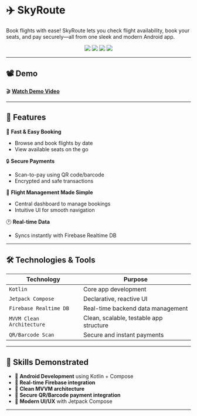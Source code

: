 # ✈️ SkyRoute

Book flights with ease! SkyRoute lets you check flight availability, book your seats, and pay securely—all from one sleek and modern Android app.

<p align="center">
  <a href="https://developer.android.com/kotlin"><img src="https://img.shields.io/badge/Kotlin-1.9-orange?style=for-the-badge&logo=kotlin" /></a>
  <a href="https://developer.android.com/jetpack/compose"><img src="https://img.shields.io/badge/Jetpack%20Compose-Modern%20UI-blue?style=for-the-badge&logo=android" /></a>
  <a href="https://firebase.google.com"><img src="https://img.shields.io/badge/Firebase-Realtime%20DB-yellow?style=for-the-badge&logo=firebase" /></a>
  <a><img src="https://img.shields.io/badge/MVVM-Clean%20Architecture-green?style=for-the-badge" /></a>
</p>

---

## 📽️ Demo

🎬 **[Watch Demo Video](https://drive.google.com/file/d/1cuedwc2wBsebPZ5Pj1aIG_QAIGOLAwe0/view?usp=drivesdk)**

---

## 🌟 Features

🚀 **Fast & Easy Booking**
- Browse and book flights by date
- View available seats on the go

🔒 **Secure Payments**
- Scan-to-pay using QR code/barcode
- Encrypted and safe transactions

🛫 **Flight Management Made Simple**
- Central dashboard to manage bookings
- Intuitive UI for smooth navigation

🕐 **Real-time Data**
- Syncs instantly with Firebase Realtime DB

---

## 🛠 Technologies & Tools

| Technology              | Purpose                                     |
|--------------------------|---------------------------------------------|
| `Kotlin`                | Core app development                       |
| `Jetpack Compose`       | Declarative, reactive UI                   |
| `Firebase Realtime DB`  | Real-time backend data management          |
| `MVVM Clean Architecture` | Clean, scalable, testable app structure     |
| `QR/Barcode Scan`       | Secure and instant payments                |

---

## 🧠 Skills Demonstrated

- 📱 **Android Development** using Kotlin + Compose  
- 🔁 **Real-time Firebase integration**  
- 🧩 **Clean MVVM architecture**  
- 💸 **Secure QR/Barcode payment integration**  
- 🎨 **Modern UI/UX** with Jetpack Compose  

---


